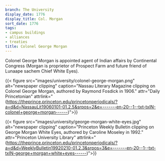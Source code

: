 ```yaml
---
branch: The University
display_date: 1776
display_title: Col. Morgan
sort_date: 1776
tags:
- campus buildings
- alliances
- treaties
title: Colonel George Morgan
---
```


Colonel George Morgan is appointed agent of Indian affairs by Continental Congress (Morgan is proprietor of Prospect Farm and future friend of Lunaape sachem Chief White Eyes).


{{< figure src="images/university/colonel-george-morgan.png" alt="newspaper clipping" caption="Nassau Literary Magazine clipping on Colonel George Morgan, authored by Raymond Fosdick in 1906." attr="Daily Princetonian" attrlink="(https://theprince.princeton.edu/princetonperiodicals/?a=d&d=NassauLit19060101-01.2.5&srpos=2&e=-------en-20--1--txt-txIN-colonel+george+morgan------)">}}

{{< figure src="images/university/george-morgan-white-eyes.jpg" alt="newspaper clipping" caption="Princeton Weekly Bulletin clipping on George Morgan White Eyes, authored by Caroline Moseley in 1992." attr="Princeton University Library" attrlink="(https://theprince.princeton.edu/princetonperiodicals/?a=d&d=WeeklyBulletin19920210-01.2.3&srpos=3&e=-------en-20--1--txt-txIN-george+morgan+white+eyes------)">}}


